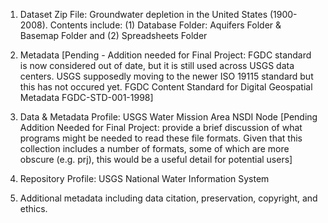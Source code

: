 1. Dataset Zip File: Groundwater depletion in the United States (1900-2008). Contents include: (1) Database Folder: Aquifers Folder & Basemap Folder and (2) Spreadsheets Folder







2. Metadata [Pending - Addition needed for Final Project: FGDC standard is now considered out of date, but it is still used across USGS data centers. USGS supposedly moving to the newer ISO 19115 standard but this has not occured yet. <metstdn>FGDC Content Standard for Digital Geospatial Metadata</metstdn>
    <metstdv>FGDC-STD-001-1998</metstdv>]







3. Data & Metadata Profile: USGS Water Mission Area NSDI Node [Pending Addition Needed for Final Project: provide a brief discussion of what programs might be needed to read these file formats. Given that this collection includes a number of formats, some of which are more obscure (e.g. prj), this would be a useful detail for potential users]






4. Repository Profile: USGS National Water Information System





5. Additional metadata including data citation, preservation, copyright, and ethics.
